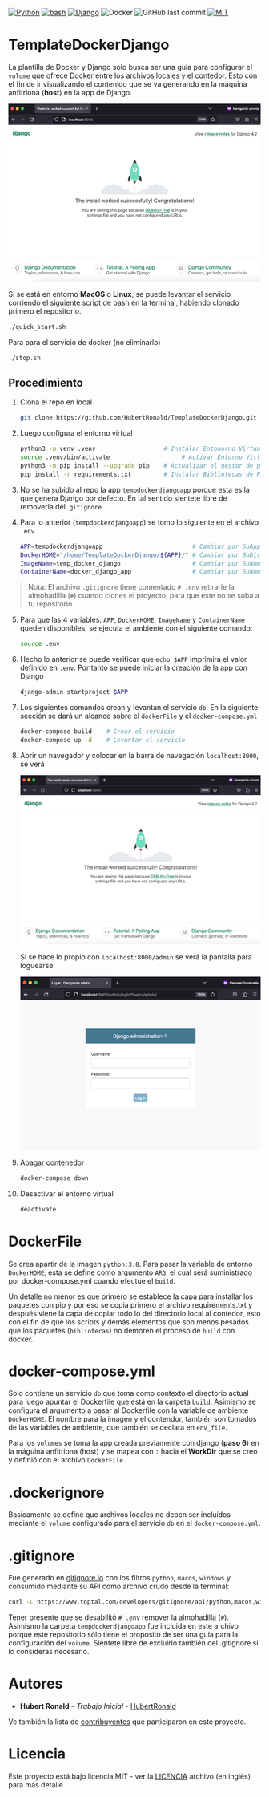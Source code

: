 [![Python](https://img.shields.io/badge/python-3670A0?style=flat-square&logo=python&logoColor=ffdd54)](https://www.python.org/dev/peps/pep-0537/#schedule-first-bugfix-release)
[![bash](https://img.shields.io/badge/Shell_Script-121011?style=flat-square&logo=gnu-bash&logoColor=white)](https://www.gnu.org/software/bash/)
[![Django](https://img.shields.io/badge/django-%23092E20.svg?style=flat-square&logo=django&logoColor=white)](https://www.djangoproject.com/)
![Docker](https://img.shields.io/badge/docker-%230db7ed.svg?style=flat-square&logo=docker&logoColor=white)
![GitHub last commit](https://img.shields.io/github/last-commit/hubertronald/TemplateDockerDjango?style=flat-square)
[![MIT](https://img.shields.io/github/license/hubertronald/TemplateDockerDjango?style=flat-square)](LICENSE)

# TemplateDockerDjango
La plantilla de Docker y Django solo busca ser una guia para configurar el `volume` que ofrece Docker entre los archivos locales y el contedor. Esto con el fin de ir visualizando el contenido que se va generando en la máquina anfitriona (**host**) en la app de Django.

![](./src/images/pantalla_bienvenida_django_en_contenedor.png)

Si se está en entorno **MacOS** o **Linux**, se puede levantar el servicio corriendo el siguiente script de bash en la terminal, habiendo clonado primero el repositorio.

```bash
./quick_start.sh
```

Para para el servicio de docker (no eliminarlo)

```bash
./stop.sh
```

## Procedimiento

1. Clona el repo en local

    ```bash
    git clone https://github.com/HubertRonald/TemplateDockerDjango.git
    ```

2. Luego configura el entorno virtual
    ```bash
    python3 -m venv .venv                   # Instalar Entonorno Virtual
    source .venv/bin/activate                    # Activar Entorno Virtual
    python3 -m pip install --upgrade pip    # Actualizar el gestor de paquete pip
    pip install -r requirements.txt         # Instalar Bibliotecas de Python
    ```

3. No se ha subido al repo la app `tempdockerdjangoapp` porque esta es la que genera Django por defecto. En tal sentido sientete libre de removerla del .`gitignore`

4. Para lo anterior (`tempdockerdjangoapp`) se tomo lo siguiente en el archivo `.env`
    ```bash
    APP=tempdockerdjangoapp                         # Cambiar por SuApp
    DockerHOME="/home/TemplateDockerDjango/${APP}/" # Cambiar por SuDirectorioRaiz
    ImageName=temp_docker_django                    # Cambiar por SuNombreDeImagen
    ContainerName=docker_django_app                 # Cambiar por SuNombreDeContendor
    ```

> Nota: El archivo `.gitignore` tiene comentado `# .env` retirarle la almohadilla (`#`) cuando clones el proyecto, para que este no se suba a tu repositorio.

5. Para que las 4 variables: `APP`, `DockerHOME`, `ImageName` y `ContainerName`  queden disponibles, se ejecuta el ambiente con el siguiente comando:

    ```bash
    source .env
    ```

6. Hecho lo anterior se puede verificar que `echo $APP` imprimirá el valor definido en `.env`. Por tanto se puede iniciar la creación de la app con Django

    ```bash
    django-admin startproject $APP
    ```

7. Los siguientes comandos crean y levantan el servicio `db`. En la siguiente sección se dará un alcance sobre el `dockerFile` y el `docker-compose.yml`
    ```bash
    docker-compose build    # Crear el servicio
    docker-compose up -d    # Levantar el servicio
    ```

7. Abrir un navegador y colocar en la barra de navegación `localhost:8000`, se verá 

    ![](./src/images/pantalla_bienvenida_django_en_contenedor.png)

    Si se hace lo propio con `localhost:8000/admin` se verá la pantalla para loguearse

    ![](./src/images/pantalla_admin_djanjo_en_contenedor.png)

8. Apagar contenedor
    ```bash
    docker-compose down
    ```

10. Desactivar el entorno virtual
    ```bash
    deactivate
    ```

# DockerFile
Se crea apartir de la imagen `python:3.8`. Para pasar la variable de entorno `DockerHOME`, esta se define como argumento `ARG`, el cual será suministrado por docker-compose.yml cuando efectue el `build`.

Un detalle no menor es que primero se establece la capa para installar los paquetes con pip y por eso se copia primero el archivo requirements.txt y después viene la capa de copiar todo lo del directorio local al contedor, esto con el fin de que los scripts y demás elementos que son menos pesados que los paquetes (`bibliotecas`) no demoren el proceso de `build` con docker. 

# docker-compose.yml
Solo contiene un servicio `db` que toma como contexto el directorio actual para luego apuntar el Dockerfile que está en la carpeta `build`. Asimismo se configura el argumento a pasar al Dockerfile con la variable de ambiente `DockerHOME`. El nombre para la imagen y el contendor, también son tomados de las variables de ambiente, que también se declara en `env_file`.

Para los `volumes` se toma la app creada previamente con django (**paso 6**) en la máguina anfitriona (host) y se mapea con `:` hacia el **WorkDir** que se creo y definió con el archivo `DockerFile`.

# .dockerignore
Basicamente se define que archivos locales no deben ser incluidos mediante el `volume` configurado para el servicio `db` en el `docker-compose.yml`.


# .gitignore

Fue generado en [gitignore.io](https://www.toptal.com/developers/gitignore/) con los filtros `python`, `macos`, `windows` y consumido mediante su API como archivo crudo desde la terminal:

```bash
curl -L https://www.toptal.com/developers/gitignore/api/python,macos,windows > .gitignore
```

Tener presente que se desabilitó `# .env` remover la almohadilla (`#`). Asimismo la carpeta `tempdockerdjangoapp` fue incluida en este archivo porque este repositorio sólo tiene el proposito de ser una guía para la configuración del `volume`. Sientete libre de excluirlo también del .gitignore si lo consideras necesario.

# Autores

* **Hubert Ronald** - *Trabajo Inicial* - [HubertRonald](https://github.com/HubertRonald)

Ve también la lista de [contribuyentes](https://github.com/HubertRonald/TemplateDockerDjango/contributors) que participaron en este proyecto.



# Licencia

Este proyecto está bajo licencia MIT - ver la [LICENCIA](LICENSE) archivo (en inglés) para más detalle.
